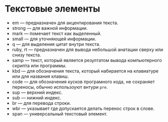 # Текстовые элементы

* em — предназначен для акцентирования текста.
* strong — для важной информации.
* mark — помечает текст как выделенный.
* small — для уточняющей информации.
* q — для выделения цитат внутри текста.
* ruby, rt — предназначен для вывода небольшой анатации сверху или снизу текста.
* samp — текст, который является резултатом вывода компьютерного скрипта или программы.
* kbd — для обозначения текста, который набирается на клавиатуре или для названия клавиш. 
* code — для обозначения кусков програмного кода, не сохраняет переносы, обычно использоуют внтури `pre`.
* sup — верхний индекс.
* sub — нижний индекс.
* br — для перевода строки.
* wbr — указывает где допускается делать перенос строк в слове.
* span — универсальный текстовый элемент.
